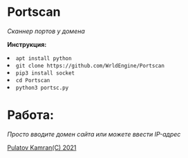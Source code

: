 # Portscan
<i>Сканнер портов у домена</i>

<strong>Инструкция:</strong>
<li><code>apt install python</code></li>
<li><code>git clone https://github.com/WrldEngine/Portscan</code></li>
<li><code>pip3 install socket</code></li>
<li><code>cd Portscan</code></li>
<li><code>python3 portsc.py</code></li>

# Работа:

<i>Просто вводите домен сайта или можете ввести IP-адрес</i>

<u>Pulatov Kamran(C) 2021</u>
